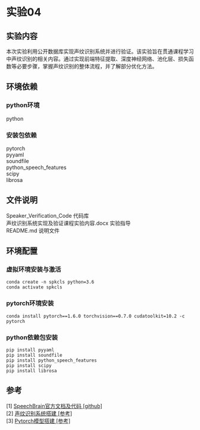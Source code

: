 # 实验04
## 实验内容
本次实验利用公开数据库实现声纹识别系统并进行验证。该实验旨在贯通课程学习中声纹识别的相关内容。通过实现前端特征提取、深度神经网络、池化层、损失函数等必要步骤，掌握声纹识别的整体流程，并了解部分优化方法。
## 环境依赖
### python环境
python
### 安装包依赖
pytorch  
pyyaml  
soundfile  
python_speech_features  
scipy  
librosa  
## 文件说明
Speaker_Verification_Code 代码库  
声纹识别系统实现及验证课程实验内容.docx 实验指导  
README.md 说明文件
## 环境配置
### 虚拟环境安装与激活
```
conda create -n spkcls python=3.6
conda activate spkcls
```
### pytorch环境安装
```
conda install pytorch==1.6.0 torchvision==0.7.0 cudatoolkit=10.2 -c pytorch
```
### python依赖包安装
```
pip install pyyaml
pip install soundfile
pip install python_speech_features
pip install scipy
pip install librosa
```

## 参考
[1] [SpeechBrain官方文档及代码 [github]](https://github.com/speechbrain/speechbrain)  
[2] [声纹识别系统搭建 [参考]](https://github.com/zengchang233/asv_beginner/tree/master)  
[3] [Pytorch模型搭建 [参考]](https://pytorch.org/tutorials/beginner/blitz/neural_networks_tutorial.html#sphx-glr-beginner-blitz-neural-networks-tutorial-py)  